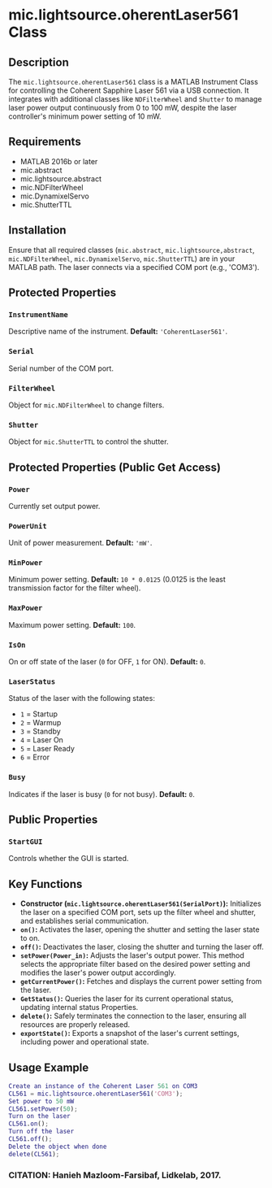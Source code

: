 # mic.lightsource.oherentLaser561 Class

## Description
The `mic.lightsource.oherentLaser561` class is a MATLAB Instrument Class for controlling the Coherent Sapphire Laser 561 via a USB connection. It integrates with additional classes like `NDFilterWheel` and `Shutter` to manage laser power output continuously from 0 to 100 mW, despite the laser controller's minimum power setting of 10 mW.

## Requirements
- MATLAB 2016b or later
- mic.abstract
- mic.lightsource.abstract
- mic.NDFilterWheel
- mic.DynamixelServo
- mic.ShutterTTL

## Installation
Ensure that all required classes (`mic.abstract`, `mic.lightsource,abstract`, `mic.NDFilterWheel`, `mic.DynamixelServo`, `mic.ShutterTTL`) are in your MATLAB path. The laser connects via a specified COM port (e.g., 'COM3').

## Protected Properties

### `InstrumentName`
Descriptive name of the instrument.
**Default:** `'CoherentLaser561'`.

### `Serial`
Serial number of the COM port.

### `FilterWheel`
Object for `mic.NDFilterWheel` to change filters.

### `Shutter`
Object for `mic.ShutterTTL` to control the shutter.

## Protected Properties (Public Get Access)

### `Power`
Currently set output power.

### `PowerUnit`
Unit of power measurement.
**Default:** `'mW'`.

### `MinPower`
Minimum power setting.
**Default:** `10 * 0.0125` (0.0125 is the least transmission factor for the filter wheel).

### `MaxPower`
Maximum power setting.
**Default:** `100`.

### `IsOn`
On or off state of the laser (`0` for OFF, `1` for ON).
**Default:** `0`.

### `LaserStatus`
Status of the laser with the following states:
- `1` = Startup
- `2` = Warmup
- `3` = Standby
- `4` = Laser On
- `5` = Laser Ready
- `6` = Error

### `Busy`
Indicates if the laser is busy (`0` for not busy).
**Default:** `0`.

## Public Properties

### `StartGUI`
Controls whether the GUI is started.

## Key Functions
- **Constructor (`mic.lightsource.oherentLaser561(SerialPort)`):** Initializes the laser on a specified COM port, sets up the filter wheel and shutter, and establishes serial communication.
- **`on()`:** Activates the laser, opening the shutter and setting the laser state to on.
- **`off()`:** Deactivates the laser, closing the shutter and turning the laser off.
- **`setPower(Power_in)`:** Adjusts the laser's output power. This method selects the appropriate filter based on the desired power setting and modifies the laser's power output accordingly.
- **`getCurrentPower()`:** Fetches and displays the current power setting from the laser.
- **`GetStatus()`:** Queries the laser for its current operational status, updating internal status Properties.
- **`delete()`:** Safely terminates the connection to the laser, ensuring all resources are properly released.
- **`exportState()`:** Exports a snapshot of the laser's current settings, including power and operational state.

## Usage Example
```matlab
Create an instance of the Coherent Laser 561 on COM3
CL561 = mic.lightsource.oherentLaser561('COM3');
Set power to 50 mW
CL561.setPower(50);
Turn on the laser
CL561.on();
Turn off the laser
CL561.off();
Delete the object when done
delete(CL561);
```
### CITATION: Hanieh Mazloom-Farsibaf, Lidkelab, 2017.


